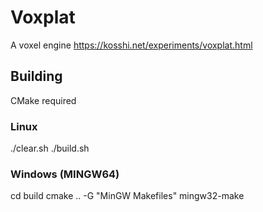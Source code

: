 # Voxplat
A voxel engine
https://kosshi.net/experiments/voxplat.html

## Building
CMake required

### Linux
./clear.sh
./build.sh

### Windows (MINGW64)
cd build
cmake .. -G "MinGW Makefiles"
mingw32-make

